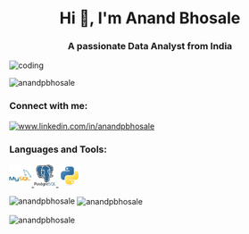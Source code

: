 

<h1 align="center">Hi 👋, I'm Anand Bhosale</h1>
<h3 align="center">A passionate Data Analyst from India</h3>

<img lign="right" alt="coding" width="200" src="[![image](https://github.com/user-attachments/assets/ae71b497-ecee-49e4-a662-1304a37fd77c)](https://user-images.githubusercontent.com/55389276/140866485-8fb1c876-9a8f-4d6a-98dc-08c4981eaf70.gif)">

<p align="left"> <img src="https://komarev.com/ghpvc/?username=anandpbhosale&label=Profile%20views&color=0e75b6&style=flat" alt="anandpbhosale" /> </p>

<h3 align="left">Connect with me:</h3>
<p align="left">
<a href="https://linkedin.com/in/www.linkedin.com/in/anandpbhosale" target="blank"><img align="center" src="https://raw.githubusercontent.com/rahuldkjain/github-profile-readme-generator/master/src/images/icons/Social/linked-in-alt.svg" alt="www.linkedin.com/in/anandpbhosale" height="30" width="40" /></a>
</p>

<h3 align="left">Languages and Tools:</h3>
<p align="left"> <a href="https://www.mysql.com/" target="_blank" rel="noreferrer"> <img src="https://raw.githubusercontent.com/devicons/devicon/master/icons/mysql/mysql-original-wordmark.svg" alt="mysql" width="40" height="40"/> </a> <a href="https://www.postgresql.org" target="_blank" rel="noreferrer"> <img src="https://raw.githubusercontent.com/devicons/devicon/master/icons/postgresql/postgresql-original-wordmark.svg" alt="postgresql" width="40" height="40"/> </a> <a href="https://www.python.org" target="_blank" rel="noreferrer"> <img src="https://raw.githubusercontent.com/devicons/devicon/master/icons/python/python-original.svg" alt="python" width="40" height="40"/> </a> </p>

<p><img align="left" src="https://github-readme-stats.vercel.app/api/top-langs?username=anandpbhosale&show_icons=true&locale=en&layout=compact" alt="anandpbhosale" /></p>

<p>&nbsp;<img align="center" src="https://github-readme-stats.vercel.app/api?username=anandpbhosale&show_icons=true&locale=en" alt="anandpbhosale" /></p>

<p><img align="center" src="https://github-readme-streak-stats.herokuapp.com/?user=anandpbhosale&" alt="anandpbhosale" /></p>
